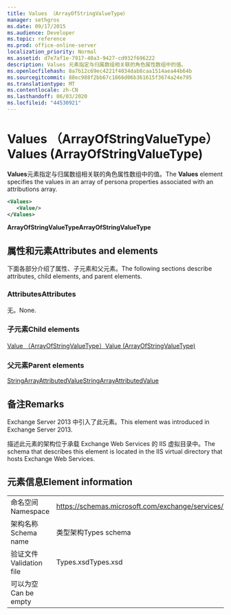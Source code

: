 ```yaml
---
title: Values （ArrayOfStringValueType）
manager: sethgros
ms.date: 09/17/2015
ms.audience: Developer
ms.topic: reference
ms.prod: office-online-server
localization_priority: Normal
ms.assetid: d7e7af1e-7917-40a3-9427-cd932f696222
description: Values 元素指定与归属数组相关联的角色属性数组中的值。
ms.openlocfilehash: 8a7b12c69ec4221f4034dab8caa1514aea44b64b
ms.sourcegitcommit: 88ec988f2bb67c1866d06b361615f3674a24e795
ms.translationtype: MT
ms.contentlocale: zh-CN
ms.lasthandoff: 06/03/2020
ms.locfileid: "44530921"
---
```

# <a name="values-arrayofstringvaluetype"></a><span data-ttu-id="88109-103">Values （ArrayOfStringValueType）</span><span class="sxs-lookup"><span data-stu-id="88109-103">Values (ArrayOfStringValueType)</span></span>

<span data-ttu-id="88109-104">**Values**元素指定与归属数组相关联的角色属性数组中的值。</span><span class="sxs-lookup"><span data-stu-id="88109-104">The **Values** element specifies the values in an array of persona properties associated with an attributions array.</span></span> 
  
```XML
<Values>
   <Value/>
</Values>
```

<span data-ttu-id="88109-105">**ArrayOfStringValueType**</span><span class="sxs-lookup"><span data-stu-id="88109-105">**ArrayOfStringValueType**</span></span>

## <a name="attributes-and-elements"></a><span data-ttu-id="88109-106">属性和元素</span><span class="sxs-lookup"><span data-stu-id="88109-106">Attributes and elements</span></span>

<span data-ttu-id="88109-107">下面各部分介绍了属性、子元素和父元素。</span><span class="sxs-lookup"><span data-stu-id="88109-107">The following sections describe attributes, child elements, and parent elements.</span></span>
  
### <a name="attributes"></a><span data-ttu-id="88109-108">Attributes</span><span class="sxs-lookup"><span data-stu-id="88109-108">Attributes</span></span>

<span data-ttu-id="88109-109">无。</span><span class="sxs-lookup"><span data-stu-id="88109-109">None.</span></span>
  
### <a name="child-elements"></a><span data-ttu-id="88109-110">子元素</span><span class="sxs-lookup"><span data-stu-id="88109-110">Child elements</span></span>

[<span data-ttu-id="88109-111">Value （ArrayOfStringValueType）</span><span class="sxs-lookup"><span data-stu-id="88109-111">Value (ArrayOfStringValueType)</span></span>](value-arrayofstringvaluetype.md)
  
### <a name="parent-elements"></a><span data-ttu-id="88109-112">父元素</span><span class="sxs-lookup"><span data-stu-id="88109-112">Parent elements</span></span>

[<span data-ttu-id="88109-113">StringArrayAttributedValue</span><span class="sxs-lookup"><span data-stu-id="88109-113">StringArrayAttributedValue</span></span>](stringarrayattributedvalue.md)
  
## <a name="remarks"></a><span data-ttu-id="88109-114">备注</span><span class="sxs-lookup"><span data-stu-id="88109-114">Remarks</span></span>

<span data-ttu-id="88109-115">Exchange Server 2013 中引入了此元素。</span><span class="sxs-lookup"><span data-stu-id="88109-115">This element was introduced in Exchange Server 2013.</span></span>
  
<span data-ttu-id="88109-116">描述此元素的架构位于承载 Exchange Web Services 的 IIS 虚拟目录中。</span><span class="sxs-lookup"><span data-stu-id="88109-116">The schema that describes this element is located in the IIS virtual directory that hosts Exchange Web Services.</span></span>
  
## <a name="element-information"></a><span data-ttu-id="88109-117">元素信息</span><span class="sxs-lookup"><span data-stu-id="88109-117">Element information</span></span>

|||
|:-----|:-----|
|<span data-ttu-id="88109-118">命名空间</span><span class="sxs-lookup"><span data-stu-id="88109-118">Namespace</span></span>  <br/> |https://schemas.microsoft.com/exchange/services/2006/types  <br/> |
|<span data-ttu-id="88109-119">架构名称</span><span class="sxs-lookup"><span data-stu-id="88109-119">Schema name</span></span>  <br/> |<span data-ttu-id="88109-120">类型架构</span><span class="sxs-lookup"><span data-stu-id="88109-120">Types schema</span></span>  <br/> |
|<span data-ttu-id="88109-121">验证文件</span><span class="sxs-lookup"><span data-stu-id="88109-121">Validation file</span></span>  <br/> |<span data-ttu-id="88109-122">Types.xsd</span><span class="sxs-lookup"><span data-stu-id="88109-122">Types.xsd</span></span>  <br/> |
|<span data-ttu-id="88109-123">可以为空</span><span class="sxs-lookup"><span data-stu-id="88109-123">Can be empty</span></span>  <br/> ||
   

